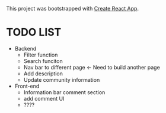 This project was bootstrapped with [Create React App](https://github.com/facebook/create-react-app).

# TODO LIST

- Backend
  - Filter function
  - Search funciton
  - Nav bar to different page <- Need to build another page
  - Add description
  - Update community information
- Front-end
  - Information bar comment section
  - add comment UI
  - ????
